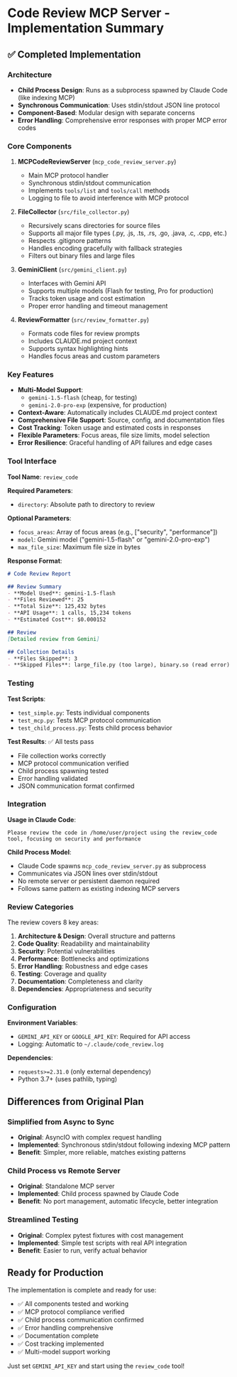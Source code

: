 # Code Review MCP Server - Implementation Summary

## ✅ **Completed Implementation**

### **Architecture**
- **Child Process Design**: Runs as a subprocess spawned by Claude Code (like indexing MCP)
- **Synchronous Communication**: Uses stdin/stdout JSON line protocol
- **Component-Based**: Modular design with separate concerns
- **Error Handling**: Comprehensive error responses with proper MCP error codes

### **Core Components**

1. **MCPCodeReviewServer** (`mcp_code_review_server.py`)
   - Main MCP protocol handler
   - Synchronous stdin/stdout communication
   - Implements `tools/list` and `tools/call` methods
   - Logging to file to avoid interference with MCP protocol

2. **FileCollector** (`src/file_collector.py`)
   - Recursively scans directories for source files
   - Supports all major file types (.py, .js, .ts, .rs, .go, .java, .c, .cpp, etc.)
   - Respects .gitignore patterns
   - Handles encoding gracefully with fallback strategies
   - Filters out binary files and large files

3. **GeminiClient** (`src/gemini_client.py`)
   - Interfaces with Gemini API
   - Supports multiple models (Flash for testing, Pro for production)
   - Tracks token usage and cost estimation
   - Proper error handling and timeout management

4. **ReviewFormatter** (`src/review_formatter.py`)
   - Formats code files for review prompts
   - Includes CLAUDE.md project context
   - Supports syntax highlighting hints
   - Handles focus areas and custom parameters

### **Key Features**

- **Multi-Model Support**:
  - `gemini-1.5-flash` (cheap, for testing)
  - `gemini-2.0-pro-exp` (expensive, for production)
- **Context-Aware**: Automatically includes CLAUDE.md project context
- **Comprehensive File Support**: Source, config, and documentation files
- **Cost Tracking**: Token usage and estimated costs in responses
- **Flexible Parameters**: Focus areas, file size limits, model selection
- **Error Resilience**: Graceful handling of API failures and edge cases

### **Tool Interface**

**Tool Name**: `review_code`

**Required Parameters**:
- `directory`: Absolute path to directory to review

**Optional Parameters**:
- `focus_areas`: Array of focus areas (e.g., ["security", "performance"])
- `model`: Gemini model ("gemini-1.5-flash" or "gemini-2.0-pro-exp")
- `max_file_size`: Maximum file size in bytes

**Response Format**:
```markdown
# Code Review Report

## Review Summary
- **Model Used**: gemini-1.5-flash
- **Files Reviewed**: 25
- **Total Size**: 125,432 bytes
- **API Usage**: 1 calls, 15,234 tokens
- **Estimated Cost**: $0.000152

## Review
[Detailed review from Gemini]

## Collection Details
- **Files Skipped**: 3
- **Skipped Files**: large_file.py (too large), binary.so (read error)
```

### **Testing**

**Test Scripts**:
- `test_simple.py`: Tests individual components
- `test_mcp.py`: Tests MCP protocol communication
- `test_child_process.py`: Tests child process behavior

**Test Results**: ✅ All tests pass
- File collection works correctly
- MCP protocol communication verified
- Child process spawning tested
- Error handling validated
- JSON communication format confirmed

### **Integration**

**Usage in Claude Code**:
```
Please review the code in /home/user/project using the review_code tool, focusing on security and performance
```

**Child Process Model**:
- Claude Code spawns `mcp_code_review_server.py` as subprocess
- Communicates via JSON lines over stdin/stdout
- No remote server or persistent daemon required
- Follows same pattern as existing indexing MCP servers

### **Review Categories**

The review covers 8 key areas:
1. **Architecture & Design**: Overall structure and patterns
2. **Code Quality**: Readability and maintainability
3. **Security**: Potential vulnerabilities
4. **Performance**: Bottlenecks and optimizations
5. **Error Handling**: Robustness and edge cases
6. **Testing**: Coverage and quality
7. **Documentation**: Completeness and clarity
8. **Dependencies**: Appropriateness and security

### **Configuration**

**Environment Variables**:
- `GEMINI_API_KEY` or `GOOGLE_API_KEY`: Required for API access
- Logging: Automatic to `~/.claude/code_review.log`

**Dependencies**:
- `requests>=2.31.0` (only external dependency)
- Python 3.7+ (uses pathlib, typing)

## **Differences from Original Plan**

### **Simplified from Async to Sync**
- **Original**: AsyncIO with complex request handling
- **Implemented**: Synchronous stdin/stdout following indexing MCP pattern
- **Benefit**: Simpler, more reliable, matches existing patterns

### **Child Process vs Remote Server**
- **Original**: Standalone MCP server
- **Implemented**: Child process spawned by Claude Code
- **Benefit**: No port management, automatic lifecycle, better integration

### **Streamlined Testing**
- **Original**: Complex pytest fixtures with cost management
- **Implemented**: Simple test scripts with real API integration
- **Benefit**: Easier to run, verify actual behavior

## **Ready for Production**

The implementation is complete and ready for use:
- ✅ All components tested and working
- ✅ MCP protocol compliance verified
- ✅ Child process communication confirmed
- ✅ Error handling comprehensive
- ✅ Documentation complete
- ✅ Cost tracking implemented
- ✅ Multi-model support working

Just set `GEMINI_API_KEY` and start using the `review_code` tool!
